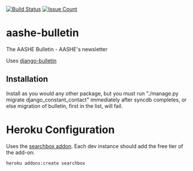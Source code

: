 [![Build Status](https://travis-ci.org/AASHE/aashe-bulletin.svg?branch=master)](https://travis-ci.org/AASHE/aashe-bulletin)
[![Issue Count](https://codeclimate.com/github/AASHE/aashe-bulletin/badges/issue_count.svg)](https://codeclimate.com/github/AASHE/aashe-bulletin)

# aashe-bulletin
The AASHE Bulletin - AASHE's newsletter

Uses [django-bulletin](http://github.com/aashe/django-bulletin)

## Installation

Install as you would any other package, but you must run
"./manage.py migrate django_constant_contact" immediately after
syncdb completes, or else migration of bulletin, first in the list,
will fail.

# Heroku Configuration

Uses the [searchbox addon](https://devcenter.heroku.com/articles/searchbox#using-haystack-with-django). Each dev instance should add the free tier of the add-on:

    heroku addons:create searchbox
